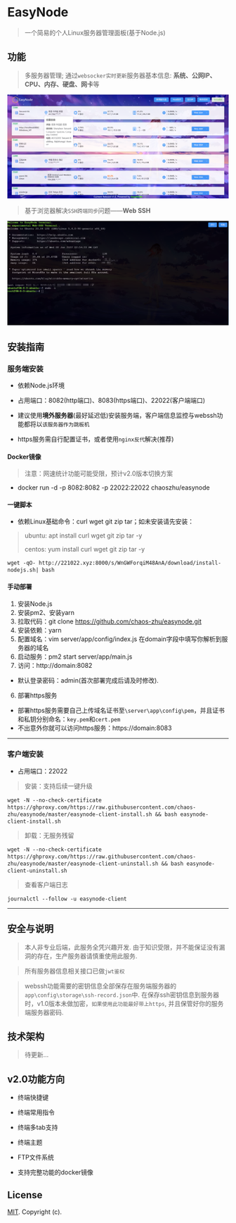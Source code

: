 # EasyNode

> 一个简易的个人Linux服务器管理面板(基于Node.js)

## 功能

> 多服务器管理; 通过`websocker实时更新`服务器基本信息: **系统、公网IP、CPU、内存、硬盘、网卡**等

![服务器列表](./images/list.png)

> 基于浏览器解决`SSH跨端同步`问题——**Web SSH**

![webssh功能](./images/webssh.png)

## 安装指南

### 服务端安装

- 依赖Node.js环境

- 占用端口：8082(http端口)、8083(https端口)、22022(客户端端口)

- 建议使用**境外服务器**(最好延迟低)安装服务端，客户端信息监控与webssh功能都将以`该服务器作为跳板机`

- https服务需自行配置证书，或者使用`nginx反代`解决(推荐)

#### Docker镜像

> 注意：网速统计功能可能受限，预计v2.0版本切换方案

- docker run -d -p 8082:8082 -p 22022:22022 chaoszhu/easynode

#### 一键脚本

- 依赖Linux基础命令：curl wget git zip tar；如未安装请先安装：
> ubuntu: apt install curl wget git zip tar -y
> 
> centos: yum install curl wget git zip tar -y

```shell
wget -qO- http://221022.xyz:8000/s/WnGWForqiM48AnA/download/install-nodejs.sh| bash
```

#### 手动部署

1. 安装Node.js
2. 安装pm2、安装yarn
3. 拉取代码：git clone https://github.com/chaos-zhu/easynode.git
4. 安装依赖：yarn
5. 配置域名：vim server/app/config/index.js  在domain字段中填写你解析到服务器的域名
6. 启动服务：pm2 start server/app/main.js
7. 访问：http://domain:8082

- 默认登录密码：admin(首次部署完成后请及时修改).

6. 部署https服务
- 部署https服务需要自己上传域名证书至`\server\app\config\pem`，并且证书和私钥分别命名：`key.pem`和`cert.pem`
- 不出意外你就可以访问https服务：https://domain:8083

---

### 客户端安装

- 占用端口：22022

> 安装：支持后续一键升级

```shell
wget -N --no-check-certificate https://ghproxy.com/https://raw.githubusercontent.com/chaos-zhu/easynode/master/easynode-client-install.sh && bash easynode-client-install.sh

```

> 卸载：无服务残留

```shell
wget -N --no-check-certificate https://ghproxy.com/https://raw.githubusercontent.com/chaos-zhu/easynode/master/easynode-client-uninstall.sh && bash easynode-client-uninstall.sh
```

> 查看客户端日志

```shell
journalctl --follow -u easynode-client
```

---

## 安全与说明

> 本人非专业后端，此服务全凭兴趣开发. 由于知识受限，并不能保证没有漏洞的存在，生产服务器请慎重使用此服务.

> 所有服务器信息相关接口已做`jwt鉴权`

> webssh功能需要的密钥信息全部保存在服务端服务器的`app\config\storage\ssh-record.json`中. 在保存ssh密钥信息到服务器时，v1.0版本未做加密，`如果使用此功能最好带上https`, 并且保管好你的服务端服务器密码.

## 技术架构

> 待更新...

## v2.0功能方向

- 终端快捷键

- 终端常用指令

- 终端多tab支持

- 终端主题

- FTP文件系统

- 支持完整功能的docker镜像


## License

[MIT](LICENSE). Copyright (c).
